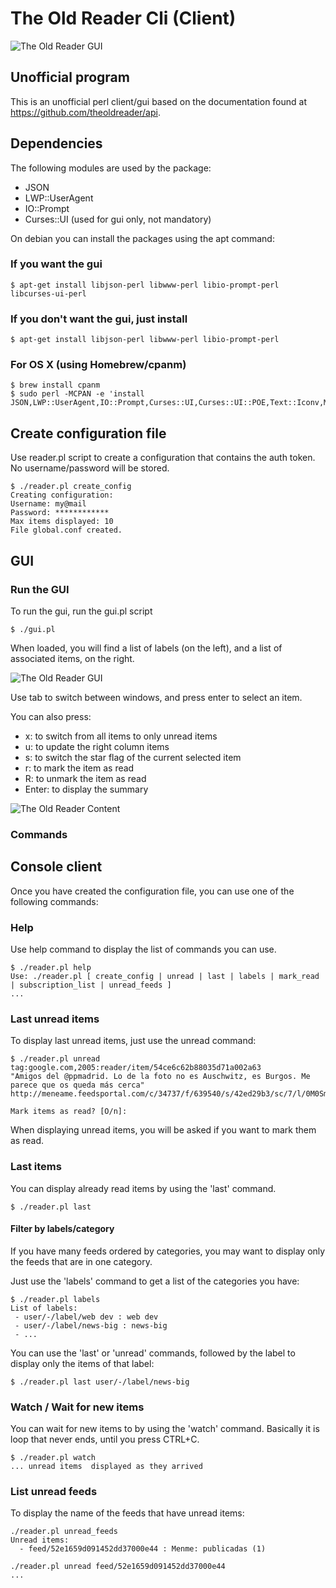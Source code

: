 # The Old Reader Cli (Client)

![The Old Reader GUI](http://tfeserver.be/dl/theoldreader_client/theoldreader_gui2.png)

## Unofficial program
This is an unofficial perl client/gui  based on the documentation found at https://github.com/theoldreader/api.


## Dependencies
The following modules are used by the package:

* JSON
* LWP::UserAgent
* IO::Prompt
* Curses::UI (used for gui only, not  mandatory)

On debian you can install the packages using the apt command:

### If you want the gui

    $ apt-get install libjson-perl libwww-perl libio-prompt-perl libcurses-ui-perl

### If you don't want the gui, just install

    $ apt-get install libjson-perl libwww-perl libio-prompt-perl

### For OS X (using Homebrew/cpanm)

    $ brew install cpanm
    $ sudo perl -MCPAN -e 'install JSON,LWP::UserAgent,IO::Prompt,Curses::UI,Curses::UI::POE,Text::Iconv,Mozilla::CA'

## Create configuration file

Use reader.pl script to create a configuration that contains the auth token. No username/password will be stored.

    $ ./reader.pl create_config
    Creating configuration:
    Username: my@mail
    Password: ************
    Max items displayed: 10
    File global.conf created.

## GUI

### Run the GUI

To run the gui, run the gui.pl script

    $ ./gui.pl

When loaded, you will find a list of labels (on the left), and a list of associated items, on the right.

![The Old Reader GUI](http://tfeserver.be/dl/theoldreader_client/theoldreader_gui2.png)

Use tab to switch between windows, and press enter to select an item.

You can also press:

- x: to switch from all items to only unread items
- u: to update the right column items
- s: to switch the star flag of the current selected item
- r: to mark the item as read
- R: to unmark the item as read
- Enter: to display the summary

![The Old Reader Content](http://tfeserver.be/dl/theoldreader_client/theoldreader_content.png)


### Commands

## Console client

Once you have created the configuration file, you can use one of the following commands:

### Help

Use help command to display the list of commands you can use.

    $ ./reader.pl help
    Use: ./reader.pl [ create_config | unread | last | labels | mark_read | subscription_list | unread_feeds ]
    ...



### Last unread items

To display last unread items, just use the unread command:

    $ ./reader.pl unread
    tag:google.com,2005:reader/item/54ce6c62b88035d71a002a63
    "Amigos del @ppmadrid. Lo de la foto no es Auschwitz, es Burgos. Me parece que os queda más cerca"
    http://meneame.feedsportal.com/c/34737/f/639540/s/42ed29b3/sc/7/l/0M0Smeneame0Bnet0Cstory0Camigos0Eppmadrid0Efoto0Eno0Eauschwitz0Eburgos0Eparece0Eos0Equeda0Emas/story01.htm

    Mark items as read? [O/n]:

When displaying unread items, you will be asked if you want to mark them as read.

### Last items

You can display already read items by using the 'last' command.

    $ ./reader.pl last


#### Filter by labels/category

If you have many feeds ordered by categories, you may want to display only the feeds that are in one category.

Just use the 'labels' command to get a list of the categories you have:

    $ ./reader.pl labels
    List of labels:
     - user/-/label/web dev : web dev
     - user/-/label/news-big : news-big
     - ...

You can use the 'last' or 'unread' commands, followed by the label to display only the items of that label:

    $ ./reader.pl last user/-/label/news-big

### Watch / Wait for new items

You can wait for new items to by using the 'watch' command. Basically it is loop that never ends, until you press CTRL+C.

    $ ./reader.pl watch
    ... unread items  displayed as they arrived

### List unread feeds

To display the name of the feeds that have unread items:

    ./reader.pl unread_feeds
    Unread items:
      - feed/52e1659d091452dd37000e44 : Menme: publicadas (1)

    ./reader.pl unread feed/52e1659d091452dd37000e44
    ...
